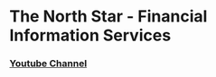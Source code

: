 # The North Star - Financial Information Services


### [Youtube Channel](https://www.youtube.com/channel/UCzwAOl-B7yIUk5PrR-wu9Fg)

